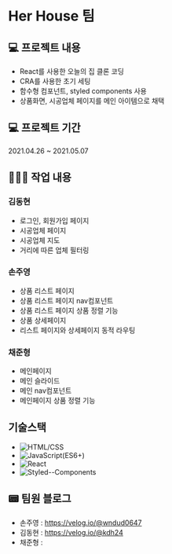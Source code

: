 # Her House 팀

## 💻 프로젝트 내용

- React를 사용한 오늘의 집 클론 코딩
- CRA를 사용한 초기 세팅
- 함수형 컴포넌트, styled components 사용
- 상품화면, 시공업체 페이지를 메인 아이템으로 채택

## 💻 프로젝트 기간

2021.04.26 ~ 2021.05.07

## 👩🏻‍💻 작업 내용

### 김동현
- 로그인, 회원가입 페이지
- 시공업체 페이지
- 시공업체 지도
- 거리에 따른 업체 필터링

### 손주영

- 상품 리스트 페이지
- 상품 리스트 페이지 nav컴포넌트
- 상품 리스트 페이지 상품 정렬 기능
- 상품 상세페이지
- 리스트 페이지와 상세페이지 동적 라우팅

### 채준형
- 메인페이지
- 메인 슬라이드
- 메인 nav컴포넌트
- 메인페이지 상품 정렬 기능

## 기술스택

- ![HTML/CSS](https://img.shields.io/badge/-HTML/CSS-E44D26)
- ![JavaScript(ES6+)](<https://img.shields.io/badge/-JavaScript(ES6%2B)-F0DB4D>)
- ![React](https://img.shields.io/badge/-React-blue)
- ![Styled--Components](https://img.shields.io/badge/Styled--Components-ff69b4)

## 📟 팀원 블로그

- 손주영 : https://velog.io/@wndud0647
- 김동현 : https://velog.io/@kdh24
- 채준형 :
